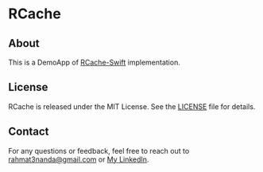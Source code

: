 # RCache

## About
This is a DemoApp of [RCache-Swift](https://github.com/rahmat3nanda/RCache-Swift) implementation.

## License
RCache is released under the MIT License. See the [LICENSE](https://github.com/rahmat3nanda/RCache-Swift?tab=MIT-1-ov-file) file for details.

## Contact
For any questions or feedback, feel free to reach out to [rahmat3nanda@gmail.com](mailto:rahmat3nanda@gmail.com) or [My LinkedIn](https://www.linkedin.com/in/rahmat-trinanda/).